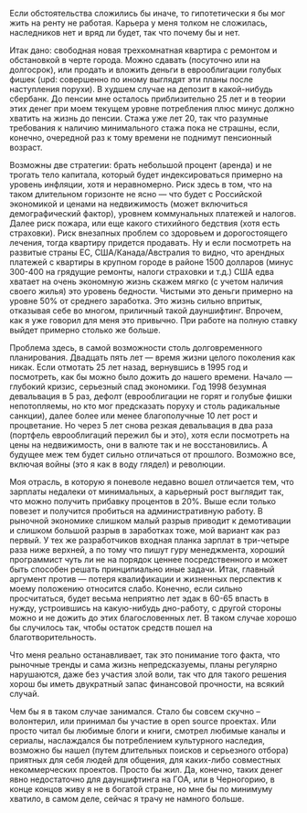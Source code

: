 Если обстоятельства сложились бы иначе, то гипотетически я бы мог жить на ренту не работая. Карьера у меня толком не сложилась, наследников нет и вряд ли будет, так что почему бы и нет.

Итак дано: свободная новая трехкомнатная квартира с ремонтом и обстановкой в черте города. Можно сдавать (посуточно или на долгосрок), или продать и вложить деньги в еврооблигации голубых фишек (upd: совершенно по иному выглядят эти планы после наступления порухи). В худшем случае на депозит в какой-нибудь сбербанк. До пенсии мне осталось приблизительно 25 лет и в теории этих денег при моем текущем уровне потребления плюс минус должно хватить на жизнь до пенсии. Стажа уже лет 20, так что разумные требования к наличию минимального стажа пока не страшны, если, конечно, очередной раз к тому времени не поднимут пенсионный возраст.


Возможны две стратегии: брать небольшой процент (аренда) и не трогать тело капитала, который будет индексироваться примерно на уровень инфляции, хотя и неравномерно. Риск здесь в том, что на таком длительном горизонте не ясно — что будет с Российской экономикой и ценами на недвижимость (может включиться демографический фактор), уровнем коммунальных платежей и налогов. Далее риск пожара, или еще какого стихийного бедствия (хотя есть страховки). Риск внезапных проблем со здоровьем и дорогостоящего лечения, тогда квартиру придется продавать. Ну и если посмотреть на развитые страны ЕС, США/Канада/Австралия то видно, что арендных платежей с квартиры в крупном городе в районе 1500 долларов (минус 300-400 на грядущие ремонты, налоги страховки и т.д.) США едва хватает на очень экономную жизнь скажем мягко (с учетом наличия своего жилья) это уровень бедности. Чистыми это деньги примерно на уровне 50% от среднего заработка. Это жизнь сильно впритык, отказывая себе во многом, приличный такой дауншифтинг. Впрочем, как я уже говорил для меня это привычно. При работе на полную ставку выйдет примерно столько же больше.

Проблема здесь, в самой возможности столь долговременного планирования. Двадцать пять лет — время жизни целого поколения как никак. Если отмотать 25 лет назад, вернувшись в 1995 год и посмотреть, как бы можно было дожить до нашего времени. Начало — глубокий кризис, серьезный спад экономики. Год 1998 безумная девальвация в 5 раз, дефолт (еврооблигации не горят и голубые фишки непотопляемы, но кто мог предсказать поруху и столь радикальные санкции), далее более или менее благополучные 10 лет рост и процветание. Но через 5 лет снова резкая девальвация в два раза (портфель еврооблигаций пережил бы и это), хотя если посмотреть на цены на недвижимость, они в валюте так и не восстановились. А будущее меж тем будет сильно отличаться от прошлого. Возможно все, включая войны (это я как в воду глядел) и революции.

Моя отрасль, в которую я поневоле недавно вошел отличается тем, что зарплаты недалеки от минимальных, а карьерный рост выглядит так, что можно получить прибавку процентов в 20%. Выше если только повезет и получится пробиться на административную работу. В рыночной экономике слишком малый разрыв приводит к демотивации и слишком большой разрыв в заработках тоже, мой вариант как раз первый. У тех же разработчиков входная планка зарплат в три-четыре раза ниже верхней, а по тому что пишут гуру менеджмента, хороший программист чуть ли не на порядок ценнее посредственного и может быть способен решать принципиально иные задачи. 
Итак, главный аргумент против — потеря квалификации и жизненных перспектив к моему положению относится слабо. Конечно, если сильно просчитаться, будет весьма неприятно лет эдак в 60-65 впасть в нужду, устроившись на какую-нибудь дно-работу, с другой стороны можно и не дожить до этих благословенных лет. В таком случае хорошо бы случилось так, чтобы остаток средств пошел на благотворительность.

Что меня реально останавливает, так это понимание того факта, что рыночные тренды и сама жизнь непредсказуемы, планы регулярно нарушаются, даже без участия злой воли, так что для такого решения хорош бы иметь двукратный запас финансовой прочности, на всякий случай. 

Чем бы я в таком случае занимался. Стало бы совсем скучно – волонтерил, или принимал бы участие в open source проектах. Или просто читал бы любимые блоги и книги, смотрел любимые каналы и сериалы, наслаждался бы потреблением культурного наследия, возможно бы нашел (путем длительных поисков и серьезного отбора) приятных для себя людей для общения, для каких-либо совместных некоммерческих проектов. Просто бы жил.
Да, конечно, таких денег явно недостаточно для дауншифтинга на ГОА, или в Черногорию, в конце концов живу я не в богатой стране, но мне бы по минимуму хватило, в самом деле, сейчас я трачу не намного больше.